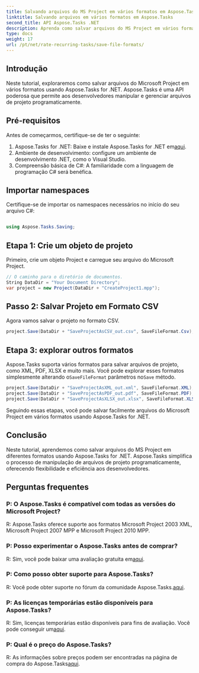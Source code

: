 ```yaml
---
title: Salvando arquivos do MS Project em vários formatos em Aspose.Tasks
linktitle: Salvando arquivos em vários formatos em Aspose.Tasks
second_title: API Aspose.Tasks .NET
description: Aprenda como salvar arquivos do MS Project em vários formatos usando Aspose.Tasks for .NET. Etapas fáceis para gerenciamento eficiente de projetos.
type: docs
weight: 17
url: /pt/net/rate-recurring-tasks/save-file-formats/
---
```

## Introdução
Neste tutorial, exploraremos como salvar arquivos do Microsoft Project em vários formatos usando Aspose.Tasks for .NET. Aspose.Tasks é uma API poderosa que permite aos desenvolvedores manipular e gerenciar arquivos de projeto programaticamente.
## Pré-requisitos
Antes de começarmos, certifique-se de ter o seguinte:
1.  Aspose.Tasks for .NET: Baixe e instale Aspose.Tasks for .NET em[aqui](https://releases.aspose.com/tasks/net/).
2. Ambiente de desenvolvimento: configure um ambiente de desenvolvimento .NET, como o Visual Studio.
3. Compreensão básica de C#: A familiaridade com a linguagem de programação C# será benéfica.

## Importar namespaces
Certifique-se de importar os namespaces necessários no início do seu arquivo C#:
```csharp

using Aspose.Tasks.Saving;
```
## Etapa 1: Crie um objeto de projeto
Primeiro, crie um objeto Project e carregue seu arquivo do Microsoft Project.
```csharp
// O caminho para o diretório de documentos.
String DataDir = "Your Document Directory";
var project = new Project(DataDir + "CreateProject1.mpp");
```
## Passo 2: Salvar Projeto em Formato CSV
Agora vamos salvar o projeto no formato CSV. 
```csharp
project.Save(DataDir + "SaveProjectAsCSV_out.csv", SaveFileFormat.Csv);
```
## Etapa 3: explorar outros formatos
 Aspose.Tasks suporta vários formatos para salvar arquivos de projeto, como XML, PDF, XLSX e muito mais. Você pode explorar esses formatos simplesmente alterando o`SaveFileFormat` parâmetros no`Save` método.
```csharp
project.Save(DataDir + "SaveProjectAsXML_out.xml", SaveFileFormat.XML);
project.Save(DataDir + "SaveProjectAsPDF_out.pdf", SaveFileFormat.PDF);
project.Save(DataDir + "SaveProjectAsXLSX_out.xlsx", SaveFileFormat.XLSX);
```
Seguindo essas etapas, você pode salvar facilmente arquivos do Microsoft Project em vários formatos usando Aspose.Tasks for .NET.

## Conclusão
Neste tutorial, aprendemos como salvar arquivos do MS Project em diferentes formatos usando Aspose.Tasks for .NET. Aspose.Tasks simplifica o processo de manipulação de arquivos de projeto programaticamente, oferecendo flexibilidade e eficiência aos desenvolvedores.
## Perguntas frequentes
### P: O Aspose.Tasks é compatível com todas as versões do Microsoft Project?
R: Aspose.Tasks oferece suporte aos formatos Microsoft Project 2003 XML, Microsoft Project 2007 MPP e Microsoft Project 2010 MPP.
### P: Posso experimentar o Aspose.Tasks antes de comprar?
 R: Sim, você pode baixar uma avaliação gratuita em[aqui](https://releases.aspose.com/).
### P: Como posso obter suporte para Aspose.Tasks?
 R: Você pode obter suporte no fórum da comunidade Aspose.Tasks.[aqui](https://forum.aspose.com/c/tasks/15).
### P: As licenças temporárias estão disponíveis para Aspose.Tasks?
 R: Sim, licenças temporárias estão disponíveis para fins de avaliação. Você pode conseguir um[aqui](https://purchase.aspose.com/temporary-license/).
### P: Qual é o preço do Aspose.Tasks?
 R: As informações sobre preços podem ser encontradas na página de compra do Aspose.Tasks[aqui](https://purchase.aspose.com/buy).